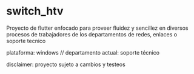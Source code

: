 # switch_htv

Proyecto de flutter enfocado para proveer fluidez y sencillez en diversos procesos 
de trabajadores de los departamentos de redes, enlaces o soporte tecnico 

plataforma: windows //
departamento actual: soporte técnico

disclaimer: proyecto sujeto a cambios y testeos
